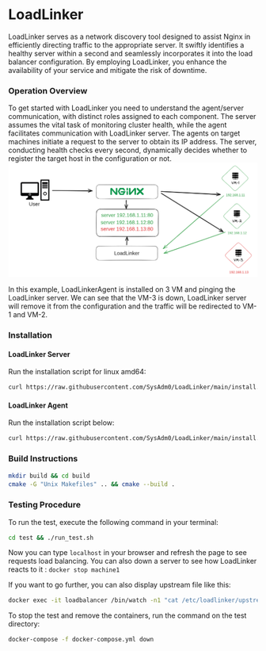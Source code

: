 # LoadLinker
LoadLinker serves as a network discovery tool designed to assist Nginx in efficiently directing traffic to the appropriate server.
It swiftly identifies a healthy server within a second and seamlessly incorporates it into the load balancer configuration.
By employing LoadLinker, you enhance the availability of your service and mitigate the risk of downtime.

### Operation Overview
To get started with LoadLinker you need to understand the agent/server communication, with distinct roles assigned to each component. The server assumes the vital task of monitoring cluster health, while the agent facilitates communication with LoadLinker server.
The agents on target machines initiate a request to the server to obtain its IP address. The server, conducting health checks every second, dynamically decides whether to register the target host in the configuration or not.
![alt text](./.github/assets/schema.png)

In this example, LoadLinkerAgent is installed on 3 VM and pinging the LoadLinker server.
We can see that the VM-3 is down, LoadLinker server will remove it from the configuration and the traffic will be redirected to VM-1 and VM-2.

### Installation
#### LoadLinker Server
Run the installation script for linux amd64:
```bash
curl https://raw.githubusercontent.com/SysAdm0/LoadLinker/main/install.sh | bash -s server
```
#### LoadLinker Agent
Run the installation script below:
```bash
curl https://raw.githubusercontent.com/SysAdm0/LoadLinker/main/install.sh | bash -s agent
```

### Build Instructions
```bash
mkdir build && cd build
cmake -G "Unix Makefiles" .. && cmake --build .
```

### Testing Procedure
To run the test, execute the following command in your terminal:
```bash
cd test && ./run_test.sh
```
Now you can type `localhost` in your browser and refresh the page to see requests load balancing.
You can also down a server to see how LoadLinker reacts to it : `docker stop machine1`

If you want to go further, you can also display upstream file like this:
```bash
docker exec -it loadbalancer /bin/watch -n1 "cat /etc/loadlinker/upstream.conf"
```
To stop the test and remove the containers, run the command on the test directory:
```bash
docker-compose -f docker-compose.yml down
```